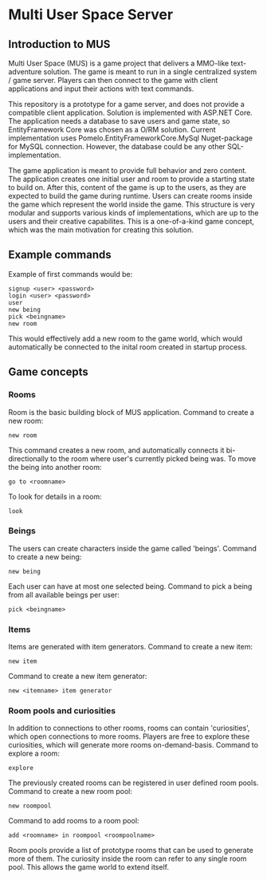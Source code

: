 # Multi User Space Server

## Introduction to MUS

Multi User Space (MUS) is a game project that delivers a MMO-like text-adventure solution.
The game is meant to run in a single centralized system / game server.
Players can then connect to the game with client applications and input their actions with text commands.

This repository is a prototype for a game server, and does not provide a compatible client application.
Solution is implemented with ASP.NET Core.
The application needs a database to save users and game state, so EntityFramework Core was chosen as a O/RM solution.
Current implementation uses Pomelo.EntityFrameworkCore.MySql Nuget-package for MySQL connection.
However, the database could be any other SQL-implementation.

The game application is meant to provide full behavior and zero content.
The application creates one initial user and room to provide a starting state to build on.
After this, content of the game is up to the users, as they are expected to build the game during runtime.
Users can create rooms inside the game which represent the world inside the game.
This structure is very modular and supports various kinds of implementations, which are up to the users and their creative capabilites.
This is a one-of-a-kind game concept, which was the main motivation for creating this solution.

## Example commands

Example of first commands would be:

```
signup <user> <password>
login <user> <password>
user
new being
pick <beingname>
new room
```

This would effectively add a new room to the game world, which would automatically be connected to the inital room created in startup process.

## Game concepts

### Rooms

Room is the basic building block of MUS application.
Command to create a new room:

```
new room
```

This command creates a new room, and automatically connects it bi-directionally to the room where user's currently picked being was.
To move the being into another room:

```
go to <roomname>
```

To look for details in a room:

```
look
```

### Beings

The users can create characters inside the game called 'beings'.
Command to create a new being:

```
new being
```

Each user can have at most one selected being. Command to pick a being from all available beings per user:

```
pick <beingname>
```

### Items

Items are generated with item generators.
Command to create a new item:

```
new item
```

Command to create a new item generator:

```
new <itemname> item generator
```

### Room pools and curiosities

In addition to connections to other rooms, rooms can contain 'curiosities', which open connections to more rooms.
Players are free to explore these curiosities, which will generate more rooms on-demand-basis.
Command to explore a room:

```
explore
```

The previously created rooms can be registered in user defined room pools.
Command to create a new room pool:

```
new roompool
```

Command to add rooms to a room pool:

```
add <roomname> in roompool <roompoolname>
```

Room pools provide a list of prototype rooms that can be used to generate more of them.
The curiosity inside the room can refer to any single room pool.
This allows the game world to extend itself.
